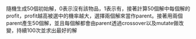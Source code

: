 隨機生成50個初始解，0表示沒有該物品，1表示有，接著計算50個解中每個解的profit，profit越高被選中的機率越大，選擇兩個解來當作parent。接著用兩個parent產生50個解，並且每個解都會由parent透過crossover以及mutate做改變，持續100次並求出最好的解
